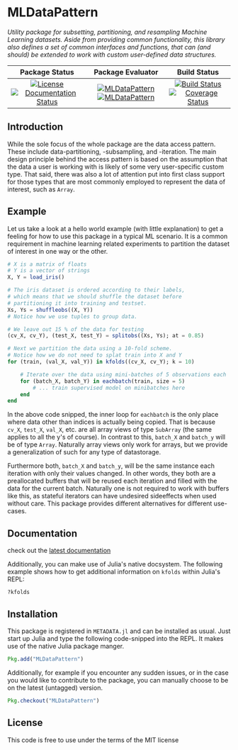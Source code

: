 # MLDataPattern

*Utility package for subsetting, partitioning, and resampling
Machine Learning datasets. Aside from providing common
functionality, this library also defines a set of common
interfaces and functions, that can (and should) be extended to
work with custom user-defined data structures.*

| **Package Status** | **Package Evaluator** | **Build Status**  |
|:------------------:|:---------------------:|:-----------------:|
| [![License](http://img.shields.io/badge/license-MIT-brightgreen.svg?style=flat)](LICENSE.md) [![Documentation Status](https://img.shields.io/badge/docs-latest-blue.svg?style=flat)](http://mldatapatternjl.readthedocs.io/en/latest/?badge=latest) | [![MLDataPattern](http://pkg.julialang.org/badges/MLDataPattern_0.5.svg)](http://pkg.julialang.org/?pkg=MLDataPattern) [![MLDataPattern](http://pkg.julialang.org/badges/MLDataPattern_0.6.svg)](http://pkg.julialang.org/?pkg=MLDataPattern) | [![Build Status](https://travis-ci.org/JuliaML/MLDataPattern.jl.svg?branch=master)](https://travis-ci.org/JuliaML/MLDataPattern.jl) [![Coverage Status](https://coveralls.io/repos/github/JuliaML/MLDataPattern.jl/badge.svg?branch=master)](https://coveralls.io/github/JuliaML/MLDataPattern.jl?branch=master) |

## Introduction

While the sole focus of the whole package are the data access
pattern. These include data-partitioning, -subsampling, and
-iteration. The main design principle behind the access pattern
is based on the assumption that the data a user is working with
is likely of some very user-specific custom type. That said,
there was also a lot of attention put into first class support
for those types that are most commonly employed to represent the
data of interest, such as ``Array``.

## Example

Let us take a look at a hello world example (with little
explanation) to get a feeling for how to use this package in a
typical ML scenario. It is a common requirement in machine
learning related experiments to partition the dataset of interest
in one way or the other.

```julia
# X is a matrix of floats
# Y is a vector of strings
X, Y = load_iris()

# The iris dataset is ordered according to their labels,
# which means that we should shuffle the dataset before
# partitioning it into training and testset.
Xs, Ys = shuffleobs((X, Y))
# Notice how we use tuples to group data.

# We leave out 15 % of the data for testing
(cv_X, cv_Y), (test_X, test_Y) = splitobs((Xs, Ys); at = 0.85)

# Next we partition the data using a 10-fold scheme.
# Notice how we do not need to splat train into X and Y
for (train, (val_X, val_Y)) in kfolds((cv_X, cv_Y); k = 10)

    # Iterate over the data using mini-batches of 5 observations each
    for (batch_X, batch_Y) in eachbatch(train, size = 5)
        # ... train supervised model on minibatches here
    end
end
```

In the above code snipped, the inner loop for `eachbatch` is the
only place where data other than indices is actually being
copied.  That is because `cv_X`, `test_X`, `val_X`, etc. are all
array views of type `SubArray` (the same applies to all the y's
of course).  In contrast to this, `batch_X` and `batch_y` will be
of type `Array`. Naturally array views only work for arrays, but
we provide a generalization of such for any type of datastorage.

Furthermore both, `batch_X` and `batch_y`, will be the same
instance each iteration with only their values changed. In other
words, they both are a preallocated buffers that will be reused
each iteration and filled with the data for the current batch.
Naturally one is not required to work with buffers like this, as
stateful iterators can have undesired sideeffects when used
without care. This package provides different alternatives for
different use-cases.

## Documentation

check out the [latest documentation](http://mldatapattern.readthedocs.io/en/latest/)

Additionally, you can make use of Julia's native docsystem. The
following example shows how to get additional information on
`kfolds` within Julia's REPL:

```
?kfolds
```

## Installation

This package is registered in `METADATA.jl` and can be installed
as usual. Just start up Julia and type the following code-snipped
into the REPL. It makes use of the native Julia package manger.

```julia
Pkg.add("MLDataPattern")
```

Additionally, for example if you encounter any sudden issues, or
in the case you would like to contribute to the package, you can
manually choose to be on the latest (untagged) version.

```Julia
Pkg.checkout("MLDataPattern")
```

## License

This code is free to use under the terms of the MIT license
